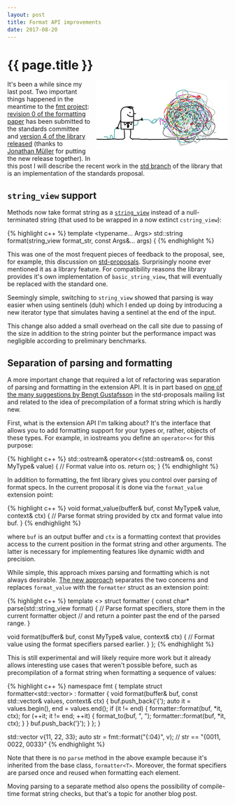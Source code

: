 ```yaml
---
layout: post
title: Format API improvements
date: 2017-08-20
---
```


{{ page.title }}
================

<div class="separator" style="clear:right; float:right; margin-left:1em; margin-bottom:1em">
  <img border="0" src="/img/untangle.jpg" width="300"
       title="Untangling the API">
</div>

It's been a while since my last post. Two important things happened
in the meantime to the [fmt project](https://github.com/fmtlib/fmt):
[revision 0 of the formatting paper](
http://www.open-std.org/jtc1/sc22/wg21/docs/papers/2017/p0645r0.html)
has been submitted to the standards committee and [version 4 of the library
released](https://github.com/fmtlib/fmt/releases/tag/4.0.0) (thanks to
[Jonathan Müller](https://github.com/foonathan) for putting the new release
together). In this post I will describe the recent work in the
[std branch](https://github.com/fmtlib/fmt/tree/std) of the library that is an
implementation of the standards proposal.

`string_view` support
---------------------

Methods now take format string as a [`string_view`](http://en.cppreference.com/w/cpp/string/basic_string_view)
instead of a null-terminated string (that used to be wrapped in a now extinct
`cstring_view`):

{% highlight c++ %}
template <typename... Args>
std::string format(string_view format_str, const Args&... args) {
{% endhighlight %}

This was one of the most frequent pieces of feedback to the proposal, see, for
example, this discussion on [std-proposals](
https://groups.google.com/a/isocpp.org/d/msg/std-proposals/4wOU-1_3D0A/hivSTcSaCAAJ).
Surprisingly noone ever mentioned it as a library feature. For compatibility
reasons the library provides it's own implementation of `basic_string_view`,
that will eventually be replaced with the standard one.

Seemingly simple, switching to `string_view` showed that parsing is way easier
when using sentinels (duh) which I ended up doing by introducing a new iterator
type that simulates having a sentinel at the end of the input.

This change also added a small overhead on the call site due to passing of the
size in addition to the string pointer but the performance impact was
negligible according to preliminary benchmarks.

Separation of parsing and formatting
------------------------------------

A more important change that required a lot of refactoring was separation of
parsing and formatting in the extension API. It is in part based on
[one of the many suggestions by Bengt Gustafsson](
https://groups.google.com/a/isocpp.org/d/msg/std-proposals/4wOU-1_3D0A/xiNQSmO1CAAJ)
in the std-proposals mailing list and related to the idea of precompilation of a
format string which is hardly new.

First, what is the extension API I'm talking about? It's the interface that
allows you to add formatting support for your types or, rather, objects of these
types. For example, in iostreams you define an `operator<<` for this purpose:

{% highlight c++ %}
std::ostream& operator<<(std::ostream& os, const MyType& value) {
  // Format value into os.
  return os;
}
{% endhighlight %}

In addition to formatting, the fmt library gives you control over parsing of
format specs. In the current proposal it is done via the `format_value`
extension point:

{% highlight c++ %}
void format_value(buffer& buf, const MyType& value, context& ctx) {
  // Parse format string provided by ctx and format value into buf.
}
{% endhighlight %}

where `buf` is an output buffer and `ctx` is a formatting context that provides
access to the current position in the format string and other arguments. The
latter is necessary for implementing features like dynamic width and precision.

While simple, this approach mixes parsing and formatting which is not always
desirable. [The new approach](
https://github.com/fmtlib/fmt/commit/5e0562ab51f1d5fd75ed7e38aa47524bb23b4df4)
separates the two concerns and replaces `format_value` with the `formatter`
struct as an extension point:

{% highlight c++ %}
template <>
struct formatter<MyType> {
  const char* parse(std::string_view format) {
    // Parse format specifiers, store them in the current formatter object
    // and return a pointer past the end of the parsed range.
  }

  void format(buffer& buf, const MyType& value, context& ctx) {
    // Format value using the format specifiers parsed earlier.
  }
};
{% endhighlight %}

This is still experimental and will likely require more work but it already
allows interesting use cases that weren't possible before, such as
precompilation of a format string when formatting a sequence of values:

{% highlight c++ %}
namespace fmt {
template <typename T>
struct formatter<std::vector<T>> : formatter<T> {
  void format(buffer& buf, const std::vector<T>& values, context& ctx) {
    buf.push_back('{');
    auto it = values.begin(), end = values.end();
    if (it != end) {
      formatter<T>::format(buf, *it, ctx);
      for (++it; it != end; ++it) {
        format_to(buf, ", ");
        formatter<T>::format(buf, *it, ctx);
      }
    }
    buf.push_back('}');
  }
};
}

std::vector<int> v{11, 22, 33};
auto str = fmt::format("{:04}", v);
// str == "{0011, 0022, 0033}"
{% endhighlight %}

Note that there is no `parse` method in the above example because it's inherited
from the base class, `formatter<T>`. Moreover, the format specifiers are parsed
once and reused when formatting each element.

Moving parsing to a separate method also opens the possibility of compile-time
format string checks, but that's a topic for another blog post.

